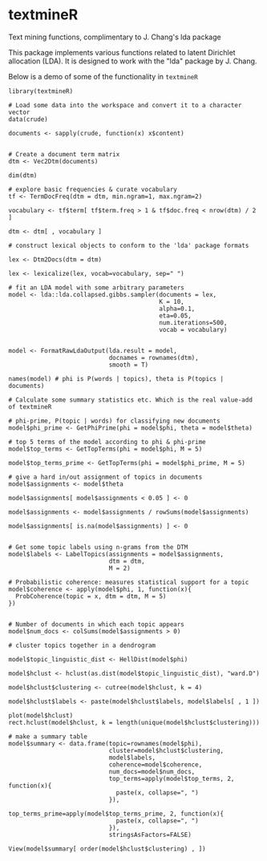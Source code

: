 # textmineR
Text mining functions, complimentary to J. Chang's lda package

This package implements various functions related to latent Dirichlet allocation (LDA). It is designed to work with the "lda" package by J. Chang.

Below is a demo of some of the functionality in `textmineR`


    library(textmineR)
    
    # Load some data into the workspace and convert it to a character vector
    data(crude)
    
    documents <- sapply(crude, function(x) x$content)
    
    
    # Create a document term matrix
    dtm <- Vec2Dtm(documents)
    
    dim(dtm)
    
    # explore basic frequencies & curate vocabulary
    tf <- TermDocFreq(dtm = dtm, min.ngram=1, max.ngram=2)
    
    vocabulary <- tf$term[ tf$term.freq > 1 & tf$doc.freq < nrow(dtm) / 2 ]
    
    dtm <- dtm[ , vocabulary ]
    
    # construct lexical objects to conform to the 'lda' package formats
    
    lex <- Dtm2Docs(dtm = dtm)
    
    lex <- lexicalize(lex, vocab=vocabulary, sep=" ")
    
    # fit an LDA model with some arbitrary parameters
    model <- lda::lda.collapsed.gibbs.sampler(documents = lex, 
                                              K = 10,
                                              alpha=0.1,
                                              eta=0.05,
                                              num.iterations=500,
                                              vocab = vocabulary)
    
    
    model <- FormatRawLdaOutput(lda.result = model, 
                                docnames = rownames(dtm),
                                smooth = T)
    
    names(model) # phi is P(words | topics), theta is P(topics | documents)
    
    # Calculate some summary statistics etc. Which is the real value-add of textmineR
    
    # phi-prime, P(topic | words) for classifying new documents
    model$phi_prime <- GetPhiPrime(phi = model$phi, theta = model$theta)
    
    # top 5 terms of the model according to phi & phi-prime
    model$top_terms <- GetTopTerms(phi = model$phi, M = 5)
    
    model$top_terms_prime <- GetTopTerms(phi = model$phi_prime, M = 5)
    
    # give a hard in/out assignment of topics in documents
    model$assignments <- model$theta
    
    model$assignments[ model$assignments < 0.05 ] <- 0
    
    model$assignments <- model$assignments / rowSums(model$assignments)
    
    model$assignments[ is.na(model$assignments) ] <- 0
    
    
    # Get some topic labels using n-grams from the DTM
    model$labels <- LabelTopics(assignments = model$assignments, 
                                dtm = dtm,
                                M = 2)
    
    # Probabilistic coherence: measures statistical support for a topic
    model$coherence <- apply(model$phi, 1, function(x){
      ProbCoherence(topic = x, dtm = dtm, M = 5)
    })
    
    
    # Number of documents in which each topic appears
    model$num_docs <- colSums(model$assignments > 0)
    
    # cluster topics together in a dendrogram
    
    model$topic_linguistic_dist <- HellDist(model$phi)
    
    model$hclust <- hclust(as.dist(model$topic_linguistic_dist), "ward.D")
    
    model$hclust$clustering <- cutree(model$hclust, k = 4)
    
    model$hclust$labels <- paste(model$hclust$labels, model$labels[ , 1 ])
    
    plot(model$hclust)
    rect.hclust(model$hclust, k = length(unique(model$hclust$clustering)))
    
    # make a summary table
    model$summary <- data.frame(topic=rownames(model$phi),
                                cluster=model$hclust$clustering,
                                model$labels,
                                coherence=model$coherence,
                                num_docs=model$num_docs,
                                top_terms=apply(model$top_terms, 2, function(x){
                                  paste(x, collapse=", ")
                                }),
                                top_terms_prime=apply(model$top_terms_prime, 2, function(x){
                                  paste(x, collapse=", ")
                                }),
                                stringsAsFactors=FALSE)
    
    View(model$summary[ order(model$hclust$clustering) , ])

